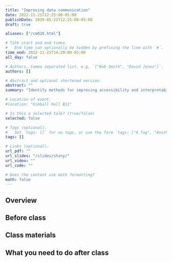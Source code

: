 ```yaml
---
title: "Improving data communication"
date: 2022-11-21T12:25:00-05:00
publishDate: 2019-05-22T12:25:00-05:00
draft: true

aliases: ["/cm020.html"]

# Talk start and end times.
#   End time can optionally be hidden by prefixing the line with `#`.
time_end: 2022-11-21T14:20:00-05:00
all_day: false

# Authors. Comma separated list, e.g. `["Bob Smith", "David Jones"]`.
authors: []

# Abstract and optional shortened version.
abstract: ""
summary: "Identify methods for improving accessibility and interpretability of data visualizations."

# Location of event.
#location: "Kimball Hall B11"

# Is this a selected talk? (true/false)
selected: false

# Tags (optional).
#   Set `tags: []` for no tags, or use the form `tags: ["A Tag", "Another Tag"]` for one or more tags.
tags: []

# Links (optional).
url_pdf: ""
url_slides: "/slides/shiny/"
url_video: ""
url_code: ""

# Does the content use math formatting?
math: false
---
```




## Overview


## Before class


## Class materials


## What you need to do after class

